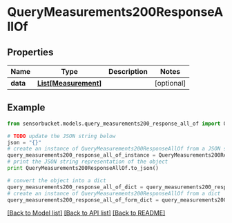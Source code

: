 # QueryMeasurements200ResponseAllOf


## Properties
Name | Type | Description | Notes
------------ | ------------- | ------------- | -------------
**data** | [**List[Measurement]**](Measurement.md) |  | [optional] 

## Example

```python
from sensorbucket.models.query_measurements200_response_all_of import QueryMeasurements200ResponseAllOf

# TODO update the JSON string below
json = "{}"
# create an instance of QueryMeasurements200ResponseAllOf from a JSON string
query_measurements200_response_all_of_instance = QueryMeasurements200ResponseAllOf.from_json(json)
# print the JSON string representation of the object
print QueryMeasurements200ResponseAllOf.to_json()

# convert the object into a dict
query_measurements200_response_all_of_dict = query_measurements200_response_all_of_instance.to_dict()
# create an instance of QueryMeasurements200ResponseAllOf from a dict
query_measurements200_response_all_of_form_dict = query_measurements200_response_all_of.from_dict(query_measurements200_response_all_of_dict)
```
[[Back to Model list]](../README.md#documentation-for-models) [[Back to API list]](../README.md#documentation-for-api-endpoints) [[Back to README]](../README.md)


